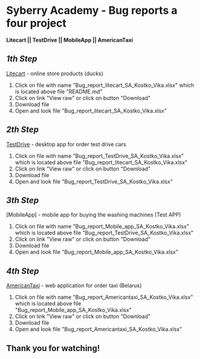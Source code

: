 # Syberry Academy - Bug reports a four project

**Litecart || TestDrive || MobileApp || AmericanTaxi**

## *1th Step* ## 

[Litecart](https://litecart.stqa.ru/en/) - online store products (ducks) 

1) Click on file with name "Bug_report_litecart_SA_Kostko_Vika.xlsx" which is located above file "README.md"
2) Click on link "View raw" or click on button "Download"
3) Download file
4) Open and look file "Bug_report_litecart_SA_Kostko_Vika.xlsx"

## *2th Step* ##

[TestDrive](https://testdrive.andersenlab.com/) - desktop app for order test drive cars

1) Click on file with name "Bug_report_TestDrive_SA_Kostko_Vika.xlsx" which is located above file "Bug_report_litecart_SA_Kostko_Vika.xlsx"
2) Click on link "View raw" or click on button "Download"
3) Download file
4) Open and look file "Bug_report_TestDrive_SA_Kostko_Vika.xlsx"

## *3th Step* ##

[MobileApp] - mobile app for buying the washing machines (Test APP)

1) Click on file with name "Bug_report_Mobile_app_SA_Kostko_Vika.xlsx" which is located above file "Bug_report_TestDrive_SA_Kostko_Vika.xlsx"
2) Click on link "View raw" or click on button "Download"
3) Download file
4) Open and look file "Bug_report_Mobile_app_SA_Kostko_Vika.xlsx"

## *4th Step* ##

[AmericanTaxi](https://americantaxi.andersenlab.com/americantaxi/login.php) - web application for order taxi (Belarus)

1) Click on file with name "Bug_report_Americantaxi_SA_Kostko_Vika.xlsx" which is located above file "Bug_report_Mobile_app_SA_Kostko_Vika.xlsx"
2) Click on link "View raw" or click on button "Download"
3) Download file
4) Open and look file "Bug_report_Americantaxi_SA_Kostko_Vika.xlsx"

## Thank you for watching! ##

